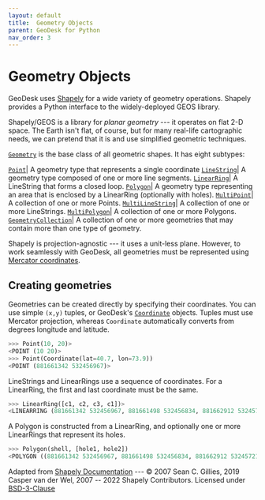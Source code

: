 ```yaml
---
layout: default
title:  Geometry Objects
parent: GeoDesk for Python
nav_order: 3
---
```


# Geometry Objects

GeoDesk uses [Shapely](https://shapely.readthedocs.io/) for a wide variety of geometry operations. Shapely provides a Python interface to the widely-deployed GEOS library.

Shapely/GEOS is a library for *planar geometry* --- it operates on flat 2-D space. The Earth isn't flat, of course, but for many real-life cartographic needs, we can pretend that it is and use simplified geometric techniques. 

[`Geometry`](https://shapely.readthedocs.io/en/stable/geometry.htm) is the base class of all geometric shapes. It has eight subtypes:

[`Point`](https://shapely.readthedocs.io/en/stable/reference/shapely.Point.html)| A geometry type that represents a single coordinate
[`LineString`](https://shapely.readthedocs.io/en/stable/reference/shapely.LineString.html)| A geometry type composed of one or more line segments.
[`LinearRing`](https://shapely.readthedocs.io/en/stable/reference/shapely.LinearRing.html)| A LineString that forms a closed loop.
[`Polygon`](https://shapely.readthedocs.io/en/stable/reference/shapely.Polygon.html)| A geometry type representing an area that is enclosed by a LinearRing (optionally with holes).
[`MultiPoint`](https://shapely.readthedocs.io/en/stable/reference/shapely.MultiPoint.html)| A collection of one or more Points.
[`MultiLineString`](https://shapely.readthedocs.io/en/stable/reference/shapely.MultiLineString.html)| A collection of one or more LineStrings.
[`MultiPolygon`](https://shapely.readthedocs.io/en/stable/reference/shapely.MultiPolygon.html)| A collection of one or more Polygons.
[`GeometryCollection`](https://shapely.readthedocs.io/en/stable/reference/shapely.GeometryCollection.html)| A collection of one or more geometries that may contain more than one type of geometry.

Shapely is projection-agnostic --- it uses a unit-less plane. However, to work seamlessly with GeoDesk, all geometries must be represented using [Mercator coordinates](/core-concepts#coordinate-system).

## Creating geometries

Geometries can be created directly by specifying their coordinates. You can use simple `(x,y)` tuples, or GeoDesk's [`Coordinate`](#Coordinate) objects. Tuples must use Mercator projection, whereas `Coordinate` automatically converts from degrees longitude and latitude.   

```python
>>> Point(10, 20)>
<POINT (10 20)>
>>> Point(Coordinate(lat=40.7, lon=73.9))
<POINT (881661342 532456967)>
```

LineStrings and LinearRings use a sequence of coordinates. For a LinearRing, the first and last coordinate must be the same.

```python
>>> LinearRing([c1, c2, c3, c1])>
<LINEARRING (881661342 532456967, 881661498 532456834, 881662912 532457214, ...>
```

A Polygon is constructed from a LinearRing, and optionally one or more LinearRings that represent its holes.

```python
>>> Polygon(shell, [hole1, hole2])
<POLYGON ((881661342 532456967, 881661498 532456834, 881662912 532457214, ...>
```



Adapted from [Shapely Documentation](https://shapely.readthedocs.io/) --- &copy; 2007 Sean C. Gillies, 2019 Casper van der Wel, 2007 -- 2022 Shapely Contributors. Licensed under [BSD-3-Clause](https://github.com/shapely/shapely/blob/main/LICENSE.txt)

